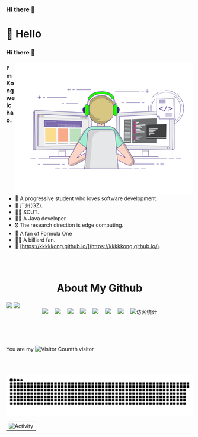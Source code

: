 ### Hi there 👋

<!--
**kkkkkong/kkkkkong** is a ✨ _special_ ✨ repository because its `README.md` (this file) appears on your GitHub profile.

Here are some ideas to get you started:

- 🔭 I’m currently working on ...
- 🌱 I’m currently learning ...
- 👯 I’m looking to collaborate on ...
- 🤔 I’m looking for help with ...
- 💬 Ask me about ...
- 📫 How to reach me: ...
- 😄 Pronouns: ...
- ⚡ Fun fact: ...
-->

#  🙋 Hello

### Hi there 👋
<img align="right" top='60' alt="GIF" src="https://raw.githubusercontent.com/devSouvik/devSouvik/master/gif3.gif" width="480" />



### I'm Kong weichao.



- 🍒  A progressive student who loves software development.
- 📍  广州(GZ).
- 👨‍🎓  SCUT.
- 👩‍💻  A Java developer.
- 🎖️  The research direction is edge computing.
- 👩‍  A fan of Formula One
- 👨‍🦳  A billiard fan.
- 📧  [https://kkkkkong.github.io/](https://kkkkkong.github.io/).
<div align="center">
  
<br/>
<br/>  



# About My Github

<!--[![Top Langs](https://github-readme-stats.vercel.app/api/top-langs/?username=kkkkkong&layout=compact&langs_count=8&theme=cobalt)](https://github.com/hqwlkj/github-readme-stats)
[![Top Langs](https://github-readme-stats.vercel.app/api?username=kkkkkong&show_icons=true&theme=cobalt)](https://github.com/hqwlkj/github-readme-stats)-->

<div align="left">
<img height='180' src="https://github-readme-stats.vercel.app/api/top-langs/?username=kkkkkong&hide=html,css,Jupyter+Notebook,ruby,javascript,Makefile,Less,TypeScript,Starlark,Groovy,Shell,Batchfile&layout=compact&langs_count=8&theme=cobalt" align="center" />
<img height='180' src="https://github-readme-stats.vercel.app/api?username=kkkkkong&show_icons=true&theme=cobalt" align="center" />
</div>  
  <!-- dynamic typing effect 动态打字效果 -->
<!--   <div align="center">
    <a href="https://blog.sunguoqi.com/">
      <img src="https://readme-typing-svg.demolab.com?font=Fira+Code&pause=1000&width=435&lines=println!(%22Hello%2C%20World%22);&center=true&size=27" alt="Typing SVG" />
    </a>
  </div> -->

  <!-- profile logo 个人资料徽标 -->
  <div align="center">
    <a href="https://kkkkkong.github.io/"><img src="https://img.shields.io/badge/Website-博客-blue" /></a>&emsp;
    <a href="https://kkkkkong.github.io/"><img src="https://img.shields.io/badge/Twitter-推特-blue" /></a>&emsp;
    <a href="https://kkkkkong.github.io/"><img src="https://img.shields.io/badge/YouTube-油管-c32136" /></a>&emsp;
    <a href="https://kkkkkong.github.io/"><img src="https://img.shields.io/badge/WeChat-微信-07c160" /></a>&emsp;
    <a href="https://kkkkkong.github.io/"><img src="https://img.shields.io/badge/Bilibili-B站-ff69b4" /></a>&emsp;
    <a href="https://kkkkkong.github.io/"><img src="https://img.shields.io/badge/CSDN-论坛-c32136" /></a>&emsp;
    <a href="https://kkkkkong.github.io/"><img src="https://img.shields.io/badge/Zhihu-知乎-blue" /></a>&emsp;
    <!-- visitor statistics logo 访客数统计徽标 -->
    <img src="https://visitor-badge.glitch.me/badge?page_id=kkkkkong" alt="访客统计" />
  </div>
</div>
<br/>



<br/>  

<br/>
<br/>

You are my ![Visitor Count](https://profile-counter.glitch.me/kkkkkong/count.svg)th visitor

<br/>
<br/>


<!-- Snake Code Contribution Map 贪吃蛇代码贡献图，白色背景 -->
![](https://raw.githubusercontent.com/kkkkkong/kkkkkong/main/dist/github-snake.svg)
  
  
<!-- <div align="center"><img src="https://cdn.jsdelivr.net/gh/kkkkkong/kkkkkong/assets/github-contribution-grid-snake.gif" /></div> -->
  
  
  <!-- GitHub Activity Graph GitHub 活动图 -->
<table align="center">
  <tr>
    <td><img src="https://github-readme-activity-graph.cyclic.app/graph?username=kkkkkong&theme=xcode&bg_color=00000000&hide_border=true" alt="Activity"/></td>
  </tr>
</table>

</div>
